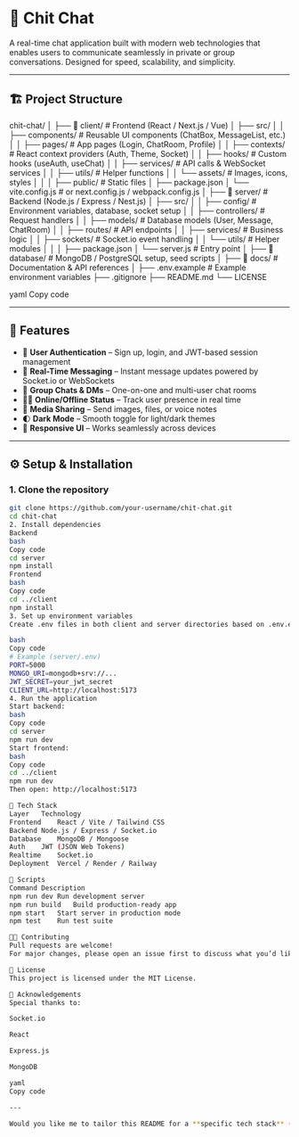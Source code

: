 # 💬 Chit Chat

A real-time chat application built with modern web technologies that enables users to communicate seamlessly in private or group conversations. Designed for speed, scalability, and simplicity.

---

## 🏗️ Project Structure

chit-chat/
│
├── 📁 client/ # Frontend (React / Next.js / Vue)
│ ├── src/
│ │ ├── components/ # Reusable UI components (ChatBox, MessageList, etc.)
│ │ ├── pages/ # App pages (Login, ChatRoom, Profile)
│ │ ├── contexts/ # React context providers (Auth, Theme, Socket)
│ │ ├── hooks/ # Custom hooks (useAuth, useChat)
│ │ ├── services/ # API calls & WebSocket services
│ │ ├── utils/ # Helper functions
│ │ └── assets/ # Images, icons, styles
│ │
│ ├── public/ # Static files
│ ├── package.json
│ └── vite.config.js # or next.config.js / webpack.config.js
│
├── 📁 server/ # Backend (Node.js / Express / Nest.js)
│ ├── src/
│ │ ├── config/ # Environment variables, database, socket setup
│ │ ├── controllers/ # Request handlers
│ │ ├── models/ # Database models (User, Message, ChatRoom)
│ │ ├── routes/ # API endpoints
│ │ ├── services/ # Business logic
│ │ ├── sockets/ # Socket.io event handling
│ │ └── utils/ # Helper modules
│ │
│ ├── package.json
│ └── server.js # Entry point
│
├── 📁 database/ # MongoDB / PostgreSQL setup, seed scripts
│
├── 📁 docs/ # Documentation & API references
│
├── .env.example # Example environment variables
├── .gitignore
├── README.md
└── LICENSE

yaml
Copy code

---

## 🚀 Features

- 🔐 **User Authentication** – Sign up, login, and JWT-based session management  
- 💬 **Real-Time Messaging** – Instant message updates powered by Socket.io or WebSockets  
- 👥 **Group Chats & DMs** – One-on-one and multi-user chat rooms  
- 🧑‍💻 **Online/Offline Status** – Track user presence in real time  
- 📎 **Media Sharing** – Send images, files, or voice notes  
- 🌓 **Dark Mode** – Smooth toggle for light/dark themes  
- 📱 **Responsive UI** – Works seamlessly across devices  

---

## ⚙️ Setup & Installation

### 1. Clone the repository
```bash
git clone https://github.com/your-username/chit-chat.git
cd chit-chat
2. Install dependencies
Backend
bash
Copy code
cd server
npm install
Frontend
bash
Copy code
cd ../client
npm install
3. Set up environment variables
Create .env files in both client and server directories based on .env.example:

bash
Copy code
# Example (server/.env)
PORT=5000
MONGO_URI=mongodb+srv://...
JWT_SECRET=your_jwt_secret
CLIENT_URL=http://localhost:5173
4. Run the application
Start backend:
bash
Copy code
cd server
npm run dev
Start frontend:
bash
Copy code
cd ../client
npm run dev
Then open: http://localhost:5173

🧩 Tech Stack
Layer	Technology
Frontend	React / Vite / Tailwind CSS
Backend	Node.js / Express / Socket.io
Database	MongoDB / Mongoose
Auth	JWT (JSON Web Tokens)
Realtime	Socket.io
Deployment	Vercel / Render / Railway

🧪 Scripts
Command	Description
npm run dev	Run development server
npm run build	Build production-ready app
npm start	Start server in production mode
npm test	Run test suite

🧑‍💻 Contributing
Pull requests are welcome!
For major changes, please open an issue first to discuss what you’d like to change.

🪪 License
This project is licensed under the MIT License.

🌟 Acknowledgements
Special thanks to:

Socket.io

React

Express.js

MongoDB

yaml
Copy code

---

Would you like me to tailor this README for a **specific tech stack** (e.g., 
